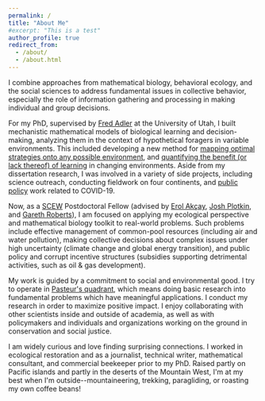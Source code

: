 ```yaml
---
permalink: /
title: "About Me"
#excerpt: "This is a test"
author_profile: true
redirect_from: 
  - /about/
  - /about.html
---
```


I combine approaches from mathematical biology, behavioral ecology, and the social sciences to address fundamental issues in collective behavior, especially the role of information gathering and processing in making individual and group decisions.

For my PhD, supervised by [Fred Adler](https://adler.biology.utah.edu/) at the University of Utah, I built mechanistic mathematical models of biological learning and decision-making, analyzing them in the context of hypothetical foragers in variable environments. This included developing a new method for [mapping optimal strategies onto any possible environment](stratmaps_link), and [quantifying the benefit (or lack thereof) of learning](qf_link) in changing environments. Aside from my dissertation research, I was involved in a variety of side projects, including science outreach, conducting fieldwork on four continents, and [public policy](policy_paper_link) work related to COVID-19.

Now, as a [SCEW](https://web.sas.upenn.edu/scew/) Postdoctoral Fellow (advised by [Erol Akçay](https://erolakcay.wordpress.com/), [Josh Plotkin](http://mathbio.sas.upenn.edu/), and [Gareth Roberts](https://www.drgarethroberts.com/)), I am focused on applying my ecological perspective and mathematical biology toolkit to real-world problems. Such problems include effective management of common-pool resources (including air and water pollution), making collective decisions about complex issues under high uncertainty (climate change and global energy transition), and public policy and corrupt incentive structures (subsidies supporting detrimental activities, such as oil & gas development).

My work is guided by a commitment to social and environmental good. I try to operate in [Pasteur's quadrant](https://en.wikipedia.org/wiki/Pasteur%27s_quadrant), which means doing basic research into fundamental problems which have meaningful applications. I conduct my research in order to maximize positive impact. I enjoy collaborating with other scientists inside and outside of academia, as well as with policymakers and individuals and organizations working on the ground in conservation and social justice.

I am widely curious and love finding surprising connections. I worked in ecological restoration and as a journalist, technical writer, mathematical consultant, and commercial beekeeper prior to my PhD. Raised partly on Pacific islands and partly in the deserts of the Mountain West, I'm at my best when I'm outside--mountaineering, trekking, paragliding, or roasting my own coffee beans!